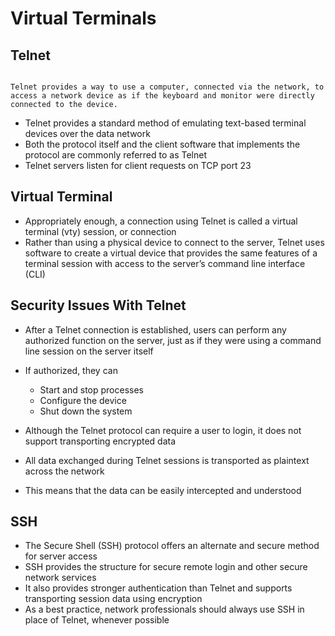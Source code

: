 # Virtual Terminals

## Telnet
```

Telnet provides a way to use a computer, connected via the network, to access a network device as if the keyboard and monitor were directly connected to the device.

```

- Telnet provides a standard method of emulating text-based terminal devices over the data network
- Both the protocol itself and the client software that implements the protocol are commonly referred to as Telnet
- Telnet servers listen for client requests on TCP port 23

## Virtual Terminal 

- Appropriately enough, a connection using Telnet is called a virtual terminal (vty) session, or connection
- Rather than using a physical device to connect to the server, Telnet uses software to create a virtual device that provides the same features of a terminal session with access to the server’s command line interface (CLI)


## Security Issues With Telnet

- After a Telnet connection is established, users can perform any authorized function on the server, just as if they were using a command line session on the server itself
- If authorized, they can 
    - Start and stop processes
    - Configure the device
    - Shut down the system

- Although the Telnet protocol can require a user to login, it does not support transporting encrypted data
- All data exchanged during Telnet sessions is transported as plaintext across the network
- This means that the data can be easily intercepted and understood

## SSH

- The Secure Shell (SSH) protocol offers an alternate and secure method for server access
- SSH provides the structure for secure remote login and other secure network services
- It also provides stronger authentication than Telnet and supports transporting session data using encryption
- As a best practice, network professionals should always use SSH in place of Telnet, whenever possible